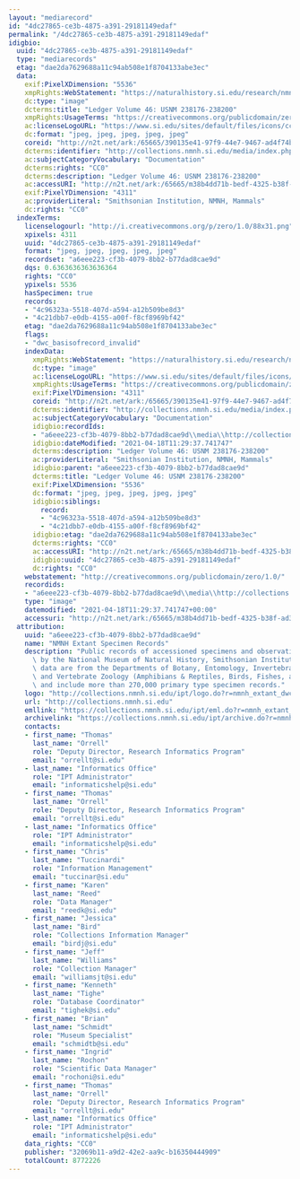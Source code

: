 ```yaml
---
layout: "mediarecord"
id: "4dc27865-ce3b-4875-a391-29181149edaf"
permalink: "/4dc27865-ce3b-4875-a391-29181149edaf"
idigbio:
  uuid: "4dc27865-ce3b-4875-a391-29181149edaf"
  type: "mediarecords"
  etag: "dae2da7629688a11c94ab508e1f8704133abe3ec"
  data:
    exif:PixelXDimension: "5536"
    xmpRights:WebStatement: "https://naturalhistory.si.edu/research/nmnh-collections/museum-collections-policies"
    dc:type: "image"
    dcterms:title: "Ledger Volume 46: USNM 238176-238200"
    xmpRights:UsageTerms: "https://creativecommons.org/publicdomain/zero/1.0/"
    ac:licenseLogoURL: "https://www.si.edu/sites/default/files/icons/cc0.svg"
    dc:format: "jpeg, jpeg, jpeg, jpeg, jpeg"
    coreid: "http://n2t.net/ark:/65665/390135e41-97f9-44e7-9467-ad4f74b2b41f"
    dcterms:identifier: "http://collections.nmnh.si.edu/media/index.php?irn=14602963"
    ac:subjectCategoryVocabulary: "Documentation"
    dcterms:rights: "CC0"
    dcterms:description: "Ledger Volume 46: USNM 238176-238200"
    ac:accessURI: "http://n2t.net/ark:/65665/m38b4dd71b-bedf-4325-b38f-ad30a31ce76d"
    exif:PixelYDimension: "4311"
    ac:providerLiteral: "Smithsonian Institution, NMNH, Mammals"
    dc:rights: "CC0"
  indexTerms:
    licenselogourl: "http://i.creativecommons.org/p/zero/1.0/88x31.png"
    xpixels: 4311
    uuid: "4dc27865-ce3b-4875-a391-29181149edaf"
    format: "jpeg, jpeg, jpeg, jpeg, jpeg"
    recordset: "a6eee223-cf3b-4079-8bb2-b77dad8cae9d"
    dqs: 0.6363636363636364
    rights: "CC0"
    ypixels: 5536
    hasSpecimen: true
    records:
    - "4c96323a-5518-407d-a594-a12b509be8d3"
    - "4c21dbb7-e0db-4155-a00f-f8cf8969bf42"
    etag: "dae2da7629688a11c94ab508e1f8704133abe3ec"
    flags:
    - "dwc_basisofrecord_invalid"
    indexData:
      xmpRights:WebStatement: "https://naturalhistory.si.edu/research/nmnh-collections/museum-collections-policies"
      dc:type: "image"
      ac:licenseLogoURL: "https://www.si.edu/sites/default/files/icons/cc0.svg"
      xmpRights:UsageTerms: "https://creativecommons.org/publicdomain/zero/1.0/"
      exif:PixelYDimension: "4311"
      coreid: "http://n2t.net/ark:/65665/390135e41-97f9-44e7-9467-ad4f74b2b41f"
      dcterms:identifier: "http://collections.nmnh.si.edu/media/index.php?irn=14602963"
      ac:subjectCategoryVocabulary: "Documentation"
      idigbio:recordIds:
      - "a6eee223-cf3b-4079-8bb2-b77dad8cae9d\\media\\http://collections.nmnh.si.edu/media/index.php?irn=14602963"
      idigbio:dateModified: "2021-04-18T11:29:37.741747"
      dcterms:description: "Ledger Volume 46: USNM 238176-238200"
      ac:providerLiteral: "Smithsonian Institution, NMNH, Mammals"
      idigbio:parent: "a6eee223-cf3b-4079-8bb2-b77dad8cae9d"
      dcterms:title: "Ledger Volume 46: USNM 238176-238200"
      exif:PixelXDimension: "5536"
      dc:format: "jpeg, jpeg, jpeg, jpeg, jpeg"
      idigbio:siblings:
        record:
        - "4c96323a-5518-407d-a594-a12b509be8d3"
        - "4c21dbb7-e0db-4155-a00f-f8cf8969bf42"
      idigbio:etag: "dae2da7629688a11c94ab508e1f8704133abe3ec"
      dcterms:rights: "CC0"
      ac:accessURI: "http://n2t.net/ark:/65665/m38b4dd71b-bedf-4325-b38f-ad30a31ce76d"
      idigbio:uuid: "4dc27865-ce3b-4875-a391-29181149edaf"
      dc:rights: "CC0"
    webstatement: "http://creativecommons.org/publicdomain/zero/1.0/"
    recordids:
    - "a6eee223-cf3b-4079-8bb2-b77dad8cae9d\\media\\http://collections.nmnh.si.edu/media/index.php?irn=14602963"
    type: "image"
    datemodified: "2021-04-18T11:29:37.741747+00:00"
    accessuri: "http://n2t.net/ark:/65665/m38b4dd71b-bedf-4325-b38f-ad30a31ce76d"
  attribution:
    uuid: "a6eee223-cf3b-4079-8bb2-b77dad8cae9d"
    name: "NMNH Extant Specimen Records"
    description: "Public records of accessioned specimens and observations curated\
      \ by the National Museum of Natural History, Smithsonian Institution. These\
      \ data are from the Departments of Botany, Entomology, Invertebrate Zoology\
      \ and Vertebrate Zoology (Amphibians & Reptiles, Birds, Fishes, and Mammals)\
      \ and include more than 270,000 primary type specimen records."
    logo: "http://collections.nmnh.si.edu/ipt/logo.do?r=nmnh_extant_dwc-a"
    url: "http://collections.nmnh.si.edu"
    emllink: "https://collections.nmnh.si.edu/ipt/eml.do?r=nmnh_extant_dwc-a"
    archivelink: "https://collections.nmnh.si.edu/ipt/archive.do?r=nmnh_extant_dwc-a"
    contacts:
    - first_name: "Thomas"
      last_name: "Orrell"
      role: "Deputy Director, Research Informatics Program"
      email: "orrellt@si.edu"
    - last_name: "Informatics Office"
      role: "IPT Administrator"
      email: "informaticshelp@si.edu"
    - first_name: "Thomas"
      last_name: "Orrell"
      role: "Deputy Director, Research Informatics Program"
      email: "orrellt@si.edu"
    - last_name: "Informatics Office"
      role: "IPT Administrator"
      email: "informaticshelp@si.edu"
    - first_name: "Chris"
      last_name: "Tuccinardi"
      role: "Information Management"
      email: "tuccinar@si.edu"
    - first_name: "Karen"
      last_name: "Reed"
      role: "Data Manager"
      email: "reedk@si.edu"
    - first_name: "Jessica"
      last_name: "Bird"
      role: "Collections Information Manager"
      email: "birdj@si.edu"
    - first_name: "Jeff"
      last_name: "Williams"
      role: "Collection Manager"
      email: "williamsjt@si.edu"
    - first_name: "Kenneth"
      last_name: "Tighe"
      role: "Database Coordinator"
      email: "tighek@si.edu"
    - first_name: "Brian"
      last_name: "Schmidt"
      role: "Museum Specialist"
      email: "schmidtb@si.edu"
    - first_name: "Ingrid"
      last_name: "Rochon"
      role: "Scientific Data Manager"
      email: "rochoni@si.edu"
    - first_name: "Thomas"
      last_name: "Orrell"
      role: "Deputy Director, Research Informatics Program"
      email: "orrellt@si.edu"
    - last_name: "Informatics Office"
      role: "IPT Administrator"
      email: "informaticshelp@si.edu"
    data_rights: "CC0"
    publisher: "32069b11-a9d2-42e2-aa9c-b16350444909"
    totalCount: 8772226
---
```


